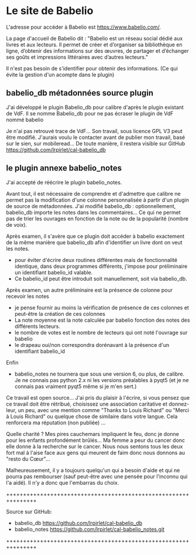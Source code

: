 ﻿# Le site de Babelio

L'adresse pour accéder à Babelio est <https://www.babelio.com/>.

La page d'accueil de Babelio dit : "Babelio est un réseau social dédié aux livres et aux lecteurs.
Il permet de créer et d’organiser sa bibliothèque en ligne, d’obtenir des informations sur des œuvres, de partager et d’échanger ses goûts et impressions littéraires avec d’autres lecteurs."

Il n'est pas besoin de s'identifier pour obtenir des informations. (Ce qui évite la gestion d'un acompte dans le plugin)

## babelio_db métadonnées source plugin

J'ai développé le plugin Babelio_db pour calibre d'après le plugin existant de VdF.
Il se nomme Babelio_db pour ne pas écraser le plugin de VdF nommé babelio

Je n'ai pas retrouvé trace de VdF... Son travail, sous licence GPL V3 peut être modifié.
J'aurais voulu le contacter avant de publier mon travail, basé sur le sien, sur mobileread...
De toute manière, il restera visible sur GitHub <https://github.com/lrpirlet/cal-babelio_db>

## le plugin annexe babelio_notes

J'ai accepté de réécrire le plugin babelio_notes.

Avant tout, il est nécessaire de comprendre et d'admettre que calibre ne permet pas la modification d'une colonne personnalisée à partir d'un plugin de source de métadonnées. J'ai modifié babelio_db : optionnellement, babelio_db importe les notes dans les commentaires... Ce qui ne permet pas de trier les ouvrages en fonction de la note ou de la popularité (nombre de voix).

Après examen, il s'avère que ce plugin doit accéder à babelio exactement de la même manière que babelio_db afin d'identifier un livre dont on veut les notes.

- pour éviter d'écrire deux routines différentes mais de fonctionnalité identique, dans deux programmes différents, j'impose pour préliminaire un identifiant babelio_id valable.
- Ce babelio_id peut être introduit soit manuellement, soit via babelio_db.

Après examen, un autre préliminaire est la présence de colonne pour recevoir les notes

- je pense fournir au moins la vérification de présence de ces colonnes et peut-être la création de ces colonnes
- La note moyenne est la note calculée par babelio fonction des notes des différents lecteurs.
- le nombre de votes est le nombre de lecteurs qui ont noté l'ouvrage sur babelio
- le drapeau oui/non correspondra dorénavant à la présence d'un identifiant babelio_id

Enfin

- babelio_notes ne tournera que sous une version 6, ou plus, de calibre. Je ne connais pas python 2.x ni les versions préalables à pyqt5 (et je ne connais pas vraiment pyqt5 même si je m'en sert.)

Ce travail est open source... J'ai pris du plaisir à l'écrire, si vous pensez que ce travail doit être rétribué, choisissez une association caritative et donnez-leur, un peu, avec une mention comme "Thanks to Louis Richard" ou "Merci à Louis Richard" ou quelque chose de similaire dans votre langue. Cela renforcera ma réputation (non publiée) ...

Quelle charité ?
Mes pires cauchemars impliquent le feu, donc je donne pour les enfants profondément brûlés...
Ma femme a peur du cancer donc elle donne à la recherche sur le cancer.
Nous nous sentons tous les deux fort mal à l'aise face aux gens qui meurent de faim donc nous donnons au "resto du Cœur"...

Malheureusement, il y a toujours quelqu'un qui a besoin d'aide et qui ne pourra pas rembourser (sauf peut-être avec une pensée pour l'inconnu qui l'a aidé). Il n'y a donc que l'embarras du choix.

+++++++++++++++++++++++++++++++++++++++++++++++++++++++++++++++

Source sur GitHub:

- babelio_db    <https://github.com/lrpirlet/cal-babelio_db>
- babelio_notes <https://github.com/lrpirlet/cal-babelio_notes.git>

+++++++++++++++++++++++++++++++++++++++++++++++++++++++++++++++
